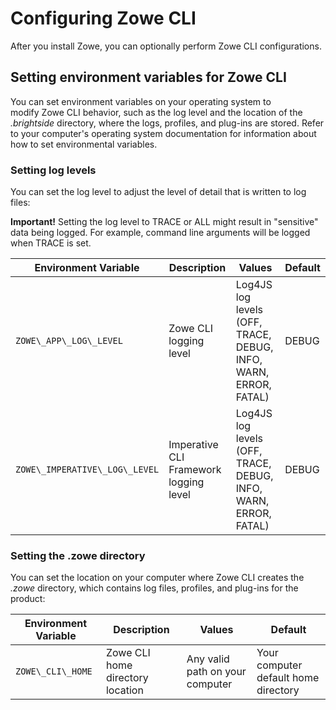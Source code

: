 # Configuring Zowe CLI 
After you install Zowe, you can optionally perform Zowe CLI configurations.

## Setting environment variables for Zowe CLI
You can set environment variables on your operating system to modify Zowe CLI behavior, such as the log level and the location of the *.brightside* directory, where the logs, profiles, and plug-ins are stored. Refer to your computer's operating system documentation for information about how to set environmental variables.

### Setting log levels

You can set the log level to adjust the level of detail that is written to log files:

**Important\!** Setting the log level to TRACE or ALL might result in "sensitive" data being logged. For example, command line arguments will be logged when TRACE is set.

Environment Variable | Description | Values | Default
---------------------- | ----------- |------- | -------
`ZOWE\_APP\_LOG\_LEVEL`        | Zowe CLI logging level            | Log4JS log levels (OFF, TRACE, DEBUG, INFO, WARN, ERROR, FATAL) | DEBUG
`ZOWE\_IMPERATIVE\_LOG\_LEVEL` | Imperative CLI Framework logging level | Log4JS log levels (OFF, TRACE, DEBUG, INFO, WARN, ERROR, FATAL) | DEBUG

### Setting the .zowe directory
You can set the location on your computer where Zowe CLI creates the *.zowe* directory, which contains log files, profiles, and plug-ins for the product:

Environment Variable | Description | Values | Default
---------------------- | ----------- | ------ | -------
`ZOWE\_CLI\_HOME`  | Zowe CLI home directory location | Any valid path on your computer | Your computer default home directory

